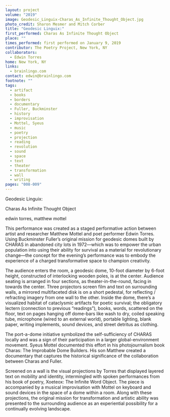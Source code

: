 ```yaml
---
layout: project
volume: "2019"
image: Geodesic_Linguix-Charas_As_Infinite_Thought_Object.jpg
photo_credit: Sharon Mesmer and Mitch Corber
title: "Geodesic Linguix:"
first_performed: Charas As Infinite Thought Object
place: ""
times_performed: first performed on January 9, 2019
contributor: The Poetry Project, New York, NY
collaborators:
  - Edwin Torres
home: New York, NY
links:
  - brainlingo.com
contact: edwin@brainlingo.com
footnote: ""
tags:
  - artifact
  - books
  - borders
  - documentary
  - Fuller, Buckminster
  - history
  - improvisation
  - Mottel, Syeus
  - music
  - poetry
  - projection
  - reading
  - revolution
  - sound
  - space
  - text
  - theater
  - transformation
  - wall
  - writing
pages: "008-009"
---
```


Geodesic Linguix:

Charas As Infinite Thought Object

edwin torres, matthew mottel

This performance was created as a staged performative action between artist and researcher Matthew Mottel and poet performer Edwin Torres. Using Buckminster Fuller’s original mission for geodesic domes built by CHARAS in abandoned city lots in 1972—which was to empower the urban population into using their ability for survival as a material for revolutionary change—the concept for the evening’s performance was to embody the experience of a charged transformative space to champion creativity.

The audience enters the room, a geodesic dome, 10-foot diameter by 6-foot height, constructed of interlocking wooden poles, is at the center. Audience seating is arranged in four sections, as theater-in-the-round, facing in towards the center. Three projectors screen film and text on surrounding walls, a mirrored multifaceted disk is on a short pedestal, for reflecting / refracting imagery from one wall to the other. Inside the dome, there’s a visualized habitat of cataclysmic artifacts for poetic survival; the obligatory lectern (connection to previous “readings”), books, words, scattered on the floor, text on pages hanging off dome-bars like wash to dry, coiled speaking tube, microphone (wired to an external world), portable lighting, blank paper, writing implements, sound devices, and street detritus as clothing.

The port-a-dome initiative symbolized the self-sufficiency of CHARAS locally and was a sign of their participation in a larger global-environment movement. Syeus Mottel documented this effort in his photojournalism book Charas: The Improbable Dome Builders. His son Matthew created a documentary that captures the historical significance of the collaboration between Charas and Fuller.

Screened on a wall is the visual projections by Torres that displayed layered text on mobility and identity, intermingled with spoken performances from his book of poetry, Xoeteox: The Infinite Word Object. The piece is accompanied by a musical improvisation with Mottel on keyboard and sound devices in the space of a dome within a room. Along with these projections, the original mission for transformation and artistic ability was presented to the surrounding audience as an experiential possibility for a continually evolving landscape.
